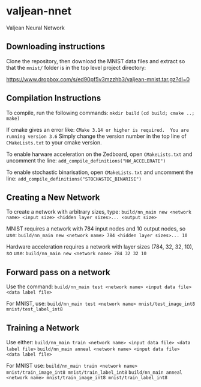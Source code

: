 # valjean-nnet
Valjean Neural Network

## Downloading instructions

Clone the repository, then download the MNIST data files and extract so that the `mnist/` folder is in the top level project directory:

https://www.dropbox.com/s/ed90pf5v3mzzhb3/valjean-mnist.tar.gz?dl=0

## Compilation Instructions

To compile, run the following commands:
`mkdir build`
`(cd build; cmake ..; make)`

If cmake gives an error like:
`CMake 3.14 or higher is required.  You are running version 3.6`
Simply change the version number in the top line of `CMakeLists.txt` to your cmake version.

To enable harware acceleration on the Zedboard, open `CMakeLists.txt` and uncomment the line:
`add_compile_definitions("HW_ACCELERATE")`

To enable stochastic binarisation, open `CMakeLists.txt` and uncomment the line:
`add_compile_definitions("STOCHASTIC_BINARISE")`

## Creating a New Network

To create a network with arbitrary sizes, type:
`build/nn_main new <network name> <input size> <hidden layer sizes>... <output size>`

MNIST requires a network with 784 input nodes and 10 output nodes, so use:
`build/nn_main new <network name> 784 <hidden layer sizes>... 10`

Hardware acceleration requires a network with layer sizes (784, 32, 32, 10), so use:
`build/nn_main new <network name> 784 32 32 10`

## Forward pass on a network

Use the command:
`build/nn_main test <network name> <input data file> <data label file>`

For MNIST, use:
`build/nn_main test <network name> mnist/test_image_int8 mnist/test_label_int8`

## Training a Network

Use either:
`build/nn_main train <network name> <input data file> <data label file>`
`build/nn_main anneal <network name> <input data file> <data label file>`

For MNIST use:
`build/nn_main train <network name> mnist/train_image_int8 mnist/train_label_int8`
`build/nn_main anneal <network name> mnist/train_image_int8 mnist/train_label_int8`
